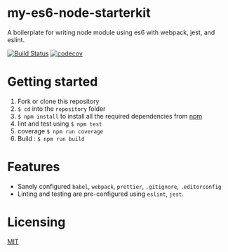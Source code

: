 # my-es6-node-starterkit

A boilerplate for writing node module using es6 with webpack, jest, and eslint.

[![Build Status](https://travis-ci.org/tsamaya/my-es6-node-starterkit.svg?branch=master)](https://travis-ci.org/tsamaya/my-es6-node-starterkit)
[![codecov](https://codecov.io/gh/tsamaya/my-es6-node-starterkit/branch/master/graph/badge.svg)](https://codecov.io/gh/tsamaya/my-es6-node-starterkit)
# Getting started

1. Fork or clone this repository
1. `$ cd` into the `repository` folder
1. `$ npm install` to install all the required dependencies from [npm](https://www.npmjs.com/)
1. lint and test using `$ npm test`
1. coverage `$ npm run coverage`
1. Build : `$ npm run build`

# Features

- Sanely configured `babel`, `webpack`, `prettier`, `.gitignore`, `.editorconfig`
- Linting and testing are pre-configured using `eslint`, `jest`.

# Licensing

[MIT](LICENSE)
